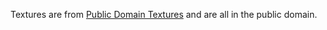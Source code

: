 Textures are from [Public Domain Textures](https://publicdomaintextures.com/) and are all in the public domain.